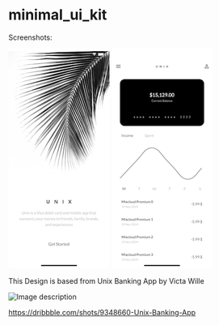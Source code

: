 # minimal_ui_kit

Screenshots:

![Test Image 1](screen1.png) ![Test Image 2](screen2.png)


This Design is based from 
Unix Banking App by Victa Wille

![Image description](https://cdn.dribbble.com/users/1211065/screenshots/9348660/media/a1631feb5ae9725123ccccf2e96095b3.png)

https://dribbble.com/shots/9348660-Unix-Banking-App
